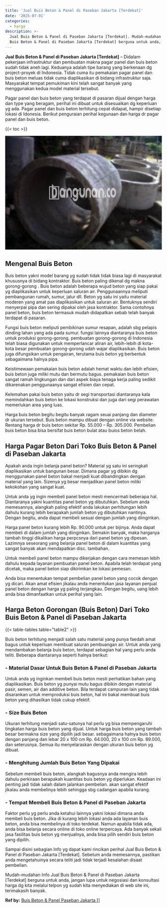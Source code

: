 ```yaml
---
title: 'Jual Buis Beton & Panel di Paseban Jakarta [Terdekat]'
date: '2025-07-01'
categories:
  - harga
description: >-
  Jual Buis Beton & Panel di Paseban Jakarta [Terdekat]. Mudah-mudahan Info Jual
  Buis Beton & Panel di Paseban Jakarta [Terdekat] berguna untuk anda, jangan...
---
```


**Jual Buis Beton & Panel di Paseban Jakarta \[Terdekat\]** – Didalam pekerjaan infrastruktur dan pembuatan makna pagar panel dan buis beton sudah tidak aneh lagi. Keduanya adalah tipe barang yang berkenaan dg project-proyek di Indonesia. Tidak cuma itu pemakaian pagar panel dan buis beton meluas tidak cuma diaplikasikan di bidang infrastruktur saja. Masyarakat tempat pemukiman kini telah sangat banyak yang menggunakan kedua model material tersebut.

Pagar panel dan buis beton yang terdapat di pasaran dijual dengan harga dan type yang beragam, perihal ini dibuat untuk disesuaikan dg keperluan yg ada. Pagar panel dan buis beton terhitung cepat didapat, hampir disetiap lokasi di Idonesia. Berikut penguraian perihal kegunaan dan harga dr pagar panel dan buis beton.

{{< toc >}}

![Jual Buis Beton & Panel di Paseban Jakarta [Terdekat]](/images/jual-panel-buis-beton-murah-32.png)

## Mengenal Buis Beton

Buis beton yakni model barang yg sudah tidak tidak biasa lagi di masyarakat khususnya di bidang kontraktor. Buis beton paling dikenal dg makna gorong-gorong . Buis beton adalah beberapa wujud beton yang siap pakai yg diaplikasikan untuk keperluan saluran air. Penggunaannya meliputi pembangunan rumah, sumur, jalur dll. Beton yg satu ini yaitu material moderen yang amat pas diaplikasikan untuk saluran air. Bentuknya sendiri menyerpai pipa dan sering dipakai oleh jasa kontraktor. Sama contohnya panel beton, buis beton termasuk mudah didapatkan sebab telah banyak terdapat di pasaran.

Fungsi buis beton meliputi pembikinan sumur resapan, adalah sbg pelapis dinding lahan yang ada pada sumur. fungsi lainnya diantaranya buis beton untuk produksi gorong-gorong. pembuatan gorong-gorong di Indonesia telah biasa digunakan untuk memperlancar aliran air, lebih-lebih di kota-kota besar pembuatan gorong-gorong udah wajar diaplikasikan. Buis beton juga difungsikan untuk pengairan, terutama buis beton yg berbentuk sebagaimana halnya pipa.

Keistimewaan pemakaian buis beton adalah hemat waktu dan lebih efisien, buis beton juga miliki mutu dan bermutu bagus. pemakaian buis beton sangat ramah lingkungan dan dari aspek biaya tenaga kerja paling sedikit dikarenakan penggunaanya sangat efisien dan cepat.

Kelemahan pakai buis beton yaitu dr segi transportasi diantaranya kala memindahkan buis beton ke lokasi konstruksi dan juga dari segi perawatan memerlukan area yang luas.

Harga buis beton begitu begitu banyak ragam seuai panjang dan diameter dr ukuran tersebut. Buis beton mampu dibuat dengan online via website. Rentang harga dr buis beton sekitar Rp. 55.000 – Rp. 305.000. Pembelian buis beton bisa bisa bersifat buis beton bulat atau buios beton belah.

## Harga Pagar Beton Dari Toko Buis Beton & Panel di Paseban Jakarta

Apakah anda ingin belanja panel beton? Material yg satu ini seringkali diaplikasikan untuk bangunan besar. Dimana pagar yg dibikin dg menggunakan panel beton bakal menjadi kuat dibandingkan dengan material yang lain. Sizenya yg besar menjadikan panel beton miliki kekokohan yang sangat kuat.

Untuk anda yg ingin membeli panel beton mesti mencermati beberapa hal. Diantaranya yakni kuantitas panel beton yg dibutuhkan. Sebelum anda memesannya, alangkah paling efektif anda lakukan perhitungan lebih dahulu kurang lebih berapakah jumlah beton yg dibutuhkan nantinya. Dengan begitu, anda dapat membeli sesuai dengan jumlah yang diinginkan.

Harga panel beton kurang lebih Rp. 90.000 untuk per bijinya. Anda dapat membeli di dalam jumlah yang diinginkan. Semakin banyak, maka harganya tambah tinggi dikalikan harga perpcsnya dari panel beton yg dipesan. Lazimnya seseorang yang belanja panel beton di dalam kuantitas yang sangat banyak akan mendapatkan disc. tambahan.

Untuk membeli panel beton mampu dikerjakan dengan cara memesan lebih dahulu kepada layanan pembuatan panel beton. Apabila telah terdapat yang dicetak, maka panel beton siap dikirimkan ke lokasi pemesan.

Anda bisa menentukan tempat pembelian panel beton yang cocok dengan yg dicari. Akan amat efisien jikalau anda menentukan jasa layanan penjual panel beton dengan harga yg paling terjangkau. Dengan begitu, uang lebih anda bisa dimanfaatkan untuk perihal yang lain.

## Harga Beton Gorongan (Buis Beton) Dari Toko Buis Beton & Panel di Paseban Jakarta

{{< table-tables table="table2" >}}

Buis beton terhitung menjadi salah satu material yang punya faedah amat bagus untuk keperluan membuat saluran pembuangan air. Untuk anda yang mendambakan belanja buis beton, terdapat sebagian hal yang perlu anda teliti. Beberapa diantaranya seperti halnya berikut:

### \- Material Dasar Untuk Buis Beton & Panel di Paseban Jakarta

Untuk anda yg inginkan membeli buis beton mesti perhatikan bahan yang diaplikasikan. Buis beton yg punyai mutu bagus dibikin dengan material pasir, semen, air dan additive beton. Bila terdapat campuran lain yang tidak disarankan untuk memproduksi buis beton, hal ini bakal membuat buis beton yang dihasilkan tidak cukup efektif.

### \- Size Buis Beton

Ukuran terhitung menjadi satu-satunya hal perlu yg bisa mempengaruhi tingkatan harga buis beton yang dijual. Untuk harga buis beton yang tambah besar bermakna size yang dipilih jadi besar. sebagaimana halnya buis beton dengan panjang dan lebar 20 x 100 cm Rp. 64.000, 20 x 100 cm Rp. 89.000, dan seterusnya. Semua itu menyelaraskan dengan ukuran buis beton yg dibuat.

### \- Menghitung Jumlah Buis Beton Yang Dipakai

Sebelum membeli buis beton, alangkah bagusnya anda mengira lebih dahulu perkiraan berapakah kuantitas buis beton yg diperlukan. Keadaan ini penting jadi tidak salah dalam jalankan pembelian. akan sangat efektif jikalau anda membelinya lebih sehingga sbg cadangan apabila kurang.

### \- Tempat Membeli Buis Beton & Panel di Paseban Jakarta

Faktor perlu yg perlu anda ketahui lainnya yakni lokasi dimana anda membeli buis beton. Jika di kurang lebih lokasi anda ada layanan buis beton, anda bisa membelinya di toko terdekat. Namun apabila tidak ada, anda bisa belanja secara online di toko online terpercaya. Ada banyak sekali jasa fasilitas buis beton yg menjualnya, anda bisa pilih sendiri buis beton yang dipilih.

Sampai disini sebagian Info yg dapat kami rincikan perihal Jual Buis Beton & Panel di Paseban Jakarta \[Terdekat\]. Sebelum anda memesannya, pastikan anda mengetahuinya secara teliti jadi tidak terjadi kesalahan disaat pembelian.

Mudah-mudahan Info Jual Buis Beton & Panel di Paseban Jakarta \[Terdekat\] berguna untuk anda, jangan lupa untuk negosiasi dan konsultasi harga dg kita melalui telpon yg sudah kita menyediakan di web site ini, terimakasih banyak.

**Ref by:** [Buis Beton & Panel Paseban Jakarta []](https://id.wikipedia.org/wiki/Buis)
